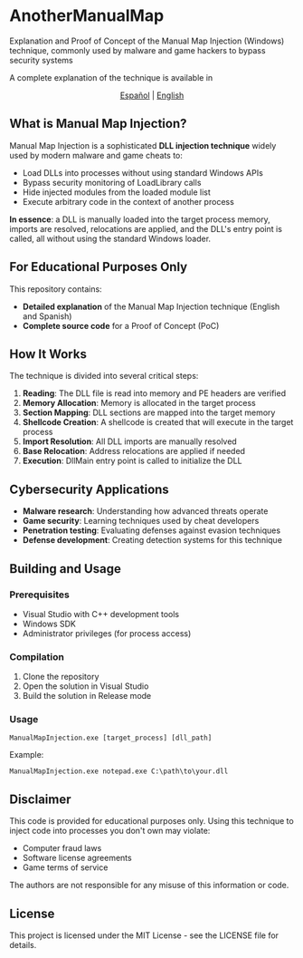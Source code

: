 # AnotherManualMap
Explanation and Proof of Concept of the Manual Map Injection (Windows) technique, commonly used by malware and game hackers to bypass security systems

A complete explanation of the technique is available in
<p align="center">
  <a href="explanation/Español.md">Español</a> | <a href="explanation/English.md">English</a>
</p>

## What is Manual Map Injection?

Manual Map Injection is a sophisticated **DLL injection technique** widely used by modern malware and game cheats to:

* Load DLLs into processes without using standard Windows APIs
* Bypass security monitoring of LoadLibrary calls
* Hide injected modules from the loaded module list
* Execute arbitrary code in the context of another process

**In essence**: a DLL is manually loaded into the target process memory, imports are resolved, relocations are applied, and the DLL's entry point is called, all without using the standard Windows loader.

## For Educational Purposes Only

This repository contains:
* **Detailed explanation** of the Manual Map Injection technique (English and Spanish)
* **Complete source code** for a Proof of Concept (PoC)

## How It Works

The technique is divided into several critical steps:

1. **Reading**: The DLL file is read into memory and PE headers are verified
2. **Memory Allocation**: Memory is allocated in the target process
3. **Section Mapping**: DLL sections are mapped into the target memory
4. **Shellcode Creation**: A shellcode is created that will execute in the target process
5. **Import Resolution**: All DLL imports are manually resolved
6. **Base Relocation**: Address relocations are applied if needed
7. **Execution**: DllMain entry point is called to initialize the DLL

## Cybersecurity Applications

* **Malware research**: Understanding how advanced threats operate
* **Game security**: Learning techniques used by cheat developers
* **Penetration testing**: Evaluating defenses against evasion techniques
* **Defense development**: Creating detection systems for this technique

## Building and Usage

### Prerequisites
- Visual Studio with C++ development tools
- Windows SDK
- Administrator privileges (for process access)

### Compilation
1. Clone the repository
2. Open the solution in Visual Studio
3. Build the solution in Release mode

### Usage
```
ManualMapInjection.exe [target_process] [dll_path]
```

Example:
```
ManualMapInjection.exe notepad.exe C:\path\to\your.dll
```

## Disclaimer

This code is provided for educational purposes only. Using this technique to inject code into processes you don't own may violate:

- Computer fraud laws
- Software license agreements
- Game terms of service

The authors are not responsible for any misuse of this information or code.

## License

This project is licensed under the MIT License - see the LICENSE file for details.

